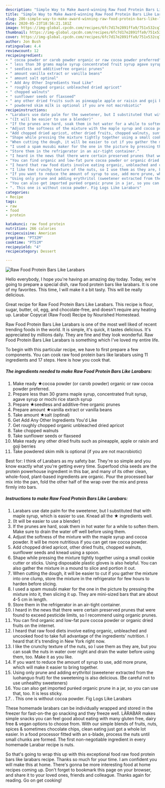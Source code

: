 ```yaml
---
description: "Simple Way to Make Award-winning Raw Food Protein Bars Like Larabars"
title: "Simple Way to Make Award-winning Raw Food Protein Bars Like Larabars"
slug: 286-simple-way-to-make-award-winning-raw-food-protein-bars-like-larabars
date: 2020-05-23T18:56:21.181Z
image: https://img-global.cpcdn.com/recipes/6fc7d17e2891ffa9/751x532cq70/raw-food-protein-bars-like-larabars-recipe-main-photo.jpg
thumbnail: https://img-global.cpcdn.com/recipes/6fc7d17e2891ffa9/751x532cq70/raw-food-protein-bars-like-larabars-recipe-main-photo.jpg
cover: https://img-global.cpcdn.com/recipes/6fc7d17e2891ffa9/751x532cq70/raw-food-protein-bars-like-larabars-recipe-main-photo.jpg
author: Jon Bush
ratingvalue: 4.4
reviewcount: 12
recipeingredient:
- " cocoa powder or carob powder organic or raw cocoa powder preferred"
- " less than 30 grams maple syrup concentrated fruit syrup agave syrup or mochi rice starch syrup"
- " seedless and additivefree organic prunes"
- " amount vanilla extract or vanilla beans"
- " amount salt optinal"
- " Add Any Other Ingredients Youd Like"
- " roughly chopped organic unbleached dried apricot"
- " chopped walnuts"
- " sunflower seeds or flaxseed"
- " any other dried fruits such as pineapple apple or raisin and goji berries"
- " powdered skim milk is optional if you are not macrobiotic"
recipeinstructions:
- "Larabars use date palm for the sweetener, but I substituted that with maple syrup, which is easier to use. Knead all the ★ ingredients well."
- "(It will be easier to use a blender)"
- "If the prunes are hard, soak them in hot water for a while to soften them. Make sure to drain the water off well before using them."
- "Adjust the softness of the mixture with the maple syrup and cocoa powder. It will be more nutritious if you can get raw cocoa powder."
- "Add chopped dried apricot, other dried fruits, chopped walnuts, sunflower seeds and knead using a spoon."
- "Shape while pressing the mixture tightly together using a small cookie cutter or sticks. Using disposable plastic gloves is also helpful. You can also gather the mixture in a mound to slice and portion it out."
- "When cutting the dough, it will be easier to cut if you gather the mixture into one clump, store the mixture in the refrigerator for few hours to harden before slicing."
- "I used a spam musubi maker for the one in the picture by pressing the mixture into it, then slicing it up. They are mini-sized bars that are about 4-5 cm in length."
- "Store them in the refrigerator in an air-tight container."
- "I heard in the news that there were certain preserved prunes that were found to exceed pesticide limits, so I recommend using organic prunes."
- "You can find organic and low-fat pure cocoa powder or organic dried fruits on the internet."
- "I heard that raw food diets involve eating organic, unbleached and uncooked food to take full advantage of the ingredients&#39; nutrition. I heard that it&#39;s trending in New York right now."
- "I like the crunchy texture of the nuts, so I use them as they are, but you can soak the nuts in water over night and drain the water before using them, too. Make it as you like."
- "If you want to reduce the amount of syrup to use, add more prune, which will make it easier to bring together."
- "Using only prune and adding erythritol (sweetener extracted from the luohanguo fruit) for the sweetening is also delicious. (Be careful not to use unhealthy sweeteners)"
- "You can also get imported puréed organic prune in a jar, so you can use that, too. It is less sticky."
- ". This one is without cocoa powder. Fig Logs Like Larabars"
categories:
- Recipe
tags:
- raw
- food
- protein

katakunci: raw food protein 
nutrition: 266 calories
recipecuisine: American
preptime: "PT32M"
cooktime: "PT51M"
recipeyield: "4"
recipecategory: Dessert

---
```



![Raw Food Protein Bars Like Larabars](https://img-global.cpcdn.com/recipes/6fc7d17e2891ffa9/751x532cq70/raw-food-protein-bars-like-larabars-recipe-main-photo.jpg)

Hello everybody, I hope you're having an amazing day today. Today, we're going to prepare a special dish, raw food protein bars like larabars. It is one of my favorites. This time, I will make it a bit tasty. This will be really delicious.

Great recipe for Raw Food Protein Bars Like Larabars. This recipe is flour, sugar, butter, oil, egg, and chocolate-free, and doesn&#39;t require any heating up. Larabar Copycat (Raw Food) Recipe by Nourished Homestead.

Raw Food Protein Bars Like Larabars is one of the most well liked of recent trending foods in the world. It is simple, it's quick, it tastes delicious. It's appreciated by millions daily. They are fine and they look wonderful. Raw Food Protein Bars Like Larabars is something which I've loved my entire life.


To begin with this particular recipe, we have to first prepare a few components. You can cook raw food protein bars like larabars using 11 ingredients and 17 steps. Here is how you cook that.

<!--inarticleads1-->

##### The ingredients needed to make Raw Food Protein Bars Like Larabars:

1. Make ready  ★cocoa powder (or carob powder) organic or raw cocoa powder preferred.
1. Prepare  less than 30 grams maple syrup, concentrated fruit syrup, agave syrup or mochi rice starch syrup
1. Prepare  ★seedless and additive-free organic prunes
1. Prepare  amount ★vanilla extract or vanilla beans
1. Take  amount ★salt (optinal)
1. Get  Add Any Other Ingredients You&#39;d Like
1. Get  roughly chopped organic unbleached dried apricot
1. Take  chopped walnuts
1. Take  sunflower seeds or flaxseed
1. Make ready  any other dried fruits such as pineapple, apple or raisin and goji berries
1. Take  powdered skim milk is optional (if you are not macrobiotic)


Best for: I think of Larabars as my safety bar. They&#39;re so simple and you know exactly what you&#39;re getting every time. Superfood chia seeds are the protein powerhouse ingredient in this bar, and many of its other clean, whole-food, plant-based ingredients are organic. Pour the processed bar mix into the pan, fold the other half of the wrap over the mix and press firmly into bars. 

<!--inarticleads2-->

##### Instructions to make Raw Food Protein Bars Like Larabars:

1. Larabars use date palm for the sweetener, but I substituted that with maple syrup, which is easier to use. Knead all the ★ ingredients well.
1. (It will be easier to use a blender)
1. If the prunes are hard, soak them in hot water for a while to soften them. Make sure to drain the water off well before using them.
1. Adjust the softness of the mixture with the maple syrup and cocoa powder. It will be more nutritious if you can get raw cocoa powder.
1. Add chopped dried apricot, other dried fruits, chopped walnuts, sunflower seeds and knead using a spoon.
1. Shape while pressing the mixture tightly together using a small cookie cutter or sticks. Using disposable plastic gloves is also helpful. You can also gather the mixture in a mound to slice and portion it out.
1. When cutting the dough, it will be easier to cut if you gather the mixture into one clump, store the mixture in the refrigerator for few hours to harden before slicing.
1. I used a spam musubi maker for the one in the picture by pressing the mixture into it, then slicing it up. They are mini-sized bars that are about 4-5 cm in length.
1. Store them in the refrigerator in an air-tight container.
1. I heard in the news that there were certain preserved prunes that were found to exceed pesticide limits, so I recommend using organic prunes.
1. You can find organic and low-fat pure cocoa powder or organic dried fruits on the internet.
1. I heard that raw food diets involve eating organic, unbleached and uncooked food to take full advantage of the ingredients&#39; nutrition. I heard that it&#39;s trending in New York right now.
1. I like the crunchy texture of the nuts, so I use them as they are, but you can soak the nuts in water over night and drain the water before using them, too. Make it as you like.
1. If you want to reduce the amount of syrup to use, add more prune, which will make it easier to bring together.
1. Using only prune and adding erythritol (sweetener extracted from the luohanguo fruit) for the sweetening is also delicious. (Be careful not to use unhealthy sweeteners)
1. You can also get imported puréed organic prune in a jar, so you can use that, too. It is less sticky.
1. . This one is without cocoa powder. Fig Logs Like Larabars


These homemade larabars can be individually wrapped and stored in the freezer for fast-on-the go snacking and they freeze well. LÄRABAR makes simple snacks you can feel good about eating with many gluten free, dairy free &amp; vegan options to choose from. With our simple blends of fruits, nuts, spices &amp; sometimes chocolate chips, clean eating just got a whole lot easier. In a food processor fitted with an s-blade, process the nuts until small chunks are formed. The first non-negotiable ingredient in every homemade Larabar recipe is nuts. 

So that's going to wrap this up with this exceptional food raw food protein bars like larabars recipe. Thanks so much for your time. I am confident you will make this at home. There's gonna be more interesting food at home recipes coming up. Don't forget to bookmark this page on your browser, and share it to your loved ones, friends and colleague. Thanks again for reading. Go on get cooking!
